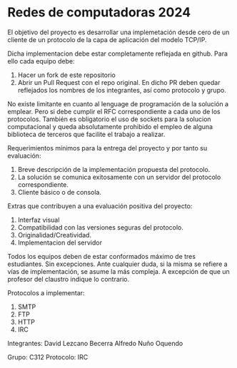 # Redes de computadoras 2024

El objetivo del proyecto es desarrollar una implemetación desde cero de un cliente de un protocolo de la capa de aplicación del modelo TCP/IP. 

Dicha implementacion debe estar completamente reflejada en github. Para ello cada equipo debe:

1. Hacer un fork de este repositorio
2. Abrir un Pull Request con el repo original. En dicho PR deben quedar reflejados los nombres de los integrantes, así como protocolo y grupo.

No existe limitante en cuanto al lenguage de programación de la solución a emplear. Pero si debe cumplir el RFC correspondiente a cada uno de los protocolos.
También es obligatorio el uso de sockets para la solucion computacional y queda absolutamente prohibido el empleo de alguna biblioteca de terceros que facilite el trabajo a realizar.

Requerimientos mínimos para la entrega del proyecto y por tanto su evaluación:
1. Breve descripción de la implementación propuesta del protocolo. 
2. La solución se comunica exitosamente con un servidor del protocolo correspondiente.
3. Cliente básico o de consola. 

Extras que contribuyen a una evaluación positiva del proyecto:
1. Interfaz visual
2. Compatibilidad con las versiones seguras del protocolo.
3. Originalidad/Creatividad.
4. Implementacion del servidor

Todos los equipos deben de estar conformados máximo de tres estudiantes. Sin excepciones. 
Ante cualquier duda, si la misma se refiere a vías de implementación, se asume la más compleja. A excepción de que un profesor del claustro indique lo contrario.

Protocolos a implementar:
1. SMTP
2. FTP
3. HTTP
4. IRC



Integrantes:
David Lezcano Becerra
Alfredo Nuño Oquendo

Grupo: C312
Protocolo: IRC
